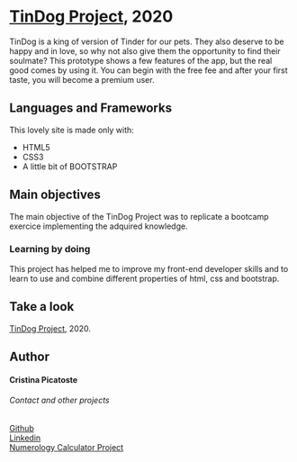 <h1><a href="https://cristinapicatoste.github.io/tinDog/">TinDog Project</a>, 2020</h1>

TinDog is a king of version of Tinder for our pets. They also deserve to be happy and in love, so why not also give them the opportunity to find their soulmate? This prototype shows a few features of the app, but the real good comes by using it. You can begin with the free fee and after your first taste, you will become a premium user. 

<h2>Languages and Frameworks</h2>

This lovely site is made only with:
<ul>
   <li>HTML5</li>
   <li>CSS3</li>
   <li>A little bit of BOOTSTRAP</li>
</ul>

<h2>Main objectives</h2>

The main objective of the TinDog Project was to replicate a bootcamp exercice implementing the adquired knowledge.

<h3>Learning by doing</h3>

This project has helped me to improve my front-end developer skills and to learn to use and combine different properties of html, css and bootstrap. 

<h2>Take a look</h2>
   <a href="https://cristinapicatoste.github.io/tinDog/">TinDog Project</a>, 2020.
   
<h2>Author</h2>

<h4>Cristina Picatoste</h4>

<h6>Contact and other projects</h6>
<a href="https://github.com/cristinapicatoste">Github</a>
<br>
<a href="https://www.linkedin.com/in/cristinapicatoste/">Linkedin</a>
<br>
<a href="https://cristinapicatoste.github.io/numerology_calculator/">Numerology Calculator Project</a>
